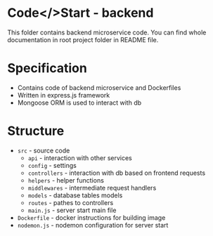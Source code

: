 # Code</>Start - backend

This folder contains backend microservice code. You can find whole documentation in root
project folder in README file.

# Specification

-   Contains code of backend microservice and Dockerfiles
-   Written in express.js framework
-   Mongoose ORM is used to interact with db

# Structure

-   `src` - source code
    -   `api` - interaction with other services
    -   `config` - settings
    -   `controllers` - interaction with db based on frontend requests
    -   `helpers` - helper functions
    -   `middlewares` - intermediate request handlers
    -   `models` - database tables models
    -   `routes` - pathes to controllers
    -   `main.js` - server start main file
-   `Dockerfile` - docker instructions for building image
-   `nodemon.js` - nodemon configuration for server start
